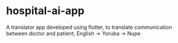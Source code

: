 # hospital-ai-app
A translator app developed using flutter, to translate communication between doctor and patient, English -> Yoruba -> Nupe
